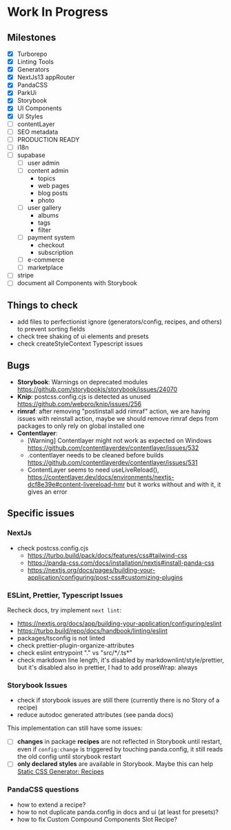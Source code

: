 # Work In Progress

## Milestones

- [x] Turborepo
- [x] Linting Tools
- [x] Generators
- [x] NextJs13 appRouter
- [x] PandaCSS
- [x] ParkUi
- [x] Storybook
- [x] UI Components
- [x] UI Styles
- [ ] contentLayer
- [ ] SEO metadata
- [ ] PRODUCTION READY
- [ ] i18n
- [ ] supabase
  - [ ] user admin
  - [ ] content admin
    - topics
    - web pages
    - blog posts
    - photo
  - [ ] user gallery
    - albums
    - tags
    - filter
  - [ ] payment system
    - checkout
    - subscription
  - [ ] e-commerce
  - [ ] marketplace
- [ ] stripe
- [ ] document all Components with Storybook

## Things to check

- add files to perfectionist ignore (generators/config, recipes, and others) to
  prevent sorting fields
- check tree shaking of ui elements and presets
- check createStyleContext Typescript issues

## Bugs

- **Storybook**: Warnings on deprecated modules
  <https://github.com/storybookjs/storybook/issues/24070>
- **Knip**: postcss.config.cjs is detected as unused
  <https://github.com/webpro/knip/issues/256>
- **rimraf**: after removing "postinstall add rimraf" action, we are having
  issues with reinstall action, maybe we should remove rimraf deps from packages
  to only rely on global installed one
- **Contentlayer**:
  - [Warning] Contentlayer might not work as expected on Windows
    <https://github.com/contentlayerdev/contentlayer/issues/532>
  - .contentlayer needs to be cleaned before builds
    <https://github.com/contentlayerdev/contentlayer/issues/531>
  - ContentLayer seems to need useLiveReload(),
    <https://contentlayer.dev/docs/environments/nextjs-dcf8e39e#content-livereload-hmr>
    but it works without and with it, it gives an error

## Specific issues

### NextJs

- check postcss.config.cjs
  - <https://turbo.build/pack/docs/features/css#tailwind-css>
  - <https://panda-css.com/docs/installation/nextjs#install-panda-css>
  - <https://nextjs.org/docs/pages/building-your-application/configuring/post-css#customizing-plugins>

### ESLint, Prettier, Typescript Issues

Recheck docs, try implement `next lint`:

- <https://nextjs.org/docs/app/building-your-application/configuring/eslint>
- <https://turbo.build/repo/docs/handbook/linting/eslint>
- packages/tsconfig is not linted
- check prettier-plugin-organize-attributes
- check eslint entrypoint "." vs "src/\*_/_.ts\*"
- check markdown line length, it's disabled by markdownlint/style/prettier, but
  it's disabled also in prettier, I had to add proseWrap: always

### Storybook Issues

- check if storybook issues are still there (currently there is no Story of a
  recipe)
- reduce autodoc generated attributes (see panda docs)

This implementation can still have some issues:

- [ ] **changes** in package **recipes** are not reflected in Storybook until
      restart, even if `config:change` is triggered by touching panda.config, it
      still reads the old config until storybook restart
- [ ] **only declared styles** are available in Storybook. Maybe this can help
      [Static CSS Generator: Recipes](https://panda-css.com/docs/guides/static#generating-recipes)

### PandaCSS questions

- how to extend a recipe?
- how to not duplicate panda.config in docs and ui (at least for presets)?
- how to fix Custom Compound Components Slot Recipe?
